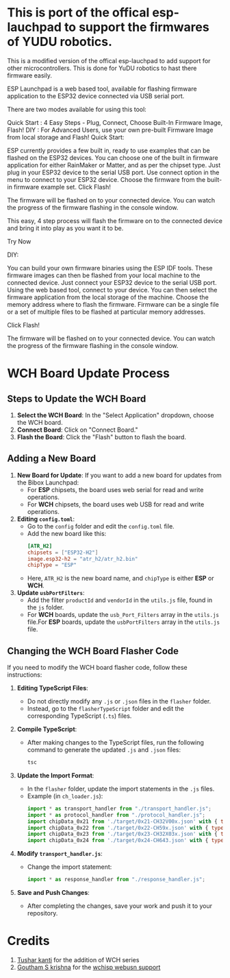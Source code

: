 # This is port of the offical esp-lauchpad to support the firmwares of YUDU robotics.

This is a modified version of the offical esp-lauchpad to add support for other microcontrollers. This is done for YuDU robotics to hast there firmware easily.


ESP Launchpad is a web based tool, available for flashing firmware application to the ESP32 device connected via USB serial port.

There are two modes available for using this tool:

Quick Start : 4 Easy Steps - Plug, Connect, Choose Built-In Firmware Image, Flash!
DIY : For Advanced Users, use your own pre-built Firmware Image from local storage and Flash!
Quick Start:

ESP currently provides a few built in, ready to use examples that can be flashed on the ESP32 devices. You can choose one of the built in firmware application for either RainMaker or Matter, and as per the chipset type. Just plug in your ESP32 device to the serial USB port. Use connect option in the menu to connect to your ESP32 device. Choose the firmware from the built-in firmware example set. Click Flash!

The firmware will be flashed on to your connected device. You can watch the progress of the firmware flashing in the console window.

This easy, 4 step process will flash the firmware on to the connected device and bring it into play as you want it to be.

Try Now

DIY:

You can build your own firmware binaries using the ESP IDF tools. These firmware images can then be flashed from your local machine to the connected device. Just connect your ESP32 device to the serial USB port. Using the web based tool, connect to your device. You can then select the firmware application from the local storage of the machine. Choose the memory address where to flash the firmware. Firmware can be a single file or a set of multiple files to be flashed at particular memory addresses.

Click Flash!

The firmware will be flashed on to your connected device. You can watch the progress of the firmware flashing in the console window.




# WCH Board Update Process

## Steps to Update the WCH Board

1. **Select the WCH Board**: In the "Select Application" dropdown, choose the WCH board.
2. **Connect Board**: Click on "Connect Board."
3. **Flash the Board**: Click the "Flash" button to flash the board.

## Adding a New Board

1. **New Board for Update**: If you want to add a new board for updates from the Bibox Launchpad:
   - For **ESP** chipsets, the board uses web serial for read and write operations.
   - For **WCH** chipsets, the board uses web USB for read and write operations.
2. **Editing `config.toml`**:
   - Go to the `config` folder and edit the `config.toml` file.
   - Add the new board like this:
     ```toml
     [ATR_H2]
     chipsets = ["ESP32-H2"]
     image.esp32-h2 = "atr_h2/atr_h2.bin"
     chipType = "ESP"
     ```
   - Here, `ATR_H2` is the new board name, and `chipType` is either **ESP** or **WCH**.
3. **Update `usbPortFilters`**:
   - Add the filter `productId` and `vendorId` in the `utils.js` file, found in the `js` folder.
   - For **WCH** boards, update the `usb_Port_Filters` array in the `utils.js` file.For **ESP** boards, update the `usbPortFilters` array in the `utils.js` file.

## Changing the WCH Board Flasher Code

If you need to modify the WCH board flasher code, follow these instructions:

1. **Editing TypeScript Files**:
   - Do not directly modify any `.js` or `.json` files in the `flasher` folder.
   - Instead, go to the `flasherTypeScript` folder and edit the corresponding TypeScript (`.ts`) files.
2. **Compile TypeScript**:

   - After making changes to the TypeScript files, run the following command to generate the updated `.js` and `.json` files:
     ```bash
     tsc
     ```

3. **Update the Import Format**:

   - In the `flasher` folder, update the import statements in the `.js` files.
   - Example (in `ch_loader.js`):
     ```javascript
     import * as transport_handler from "./transport_handler.js";
     import * as protocol_handler from "./protocol_handler.js";
     import chipData_0x21 from './target/0x21-CH32V00x.json' with { type: "json" };
     import chipData_0x22 from './target/0x22-CH59x.json' with { type: "json" };
     import chipData_0x23 from './target/0x23-CH32X03x.json' with { type: "json" };
     import chipData_0x24 from './target/0x24-CH643.json' with { type: "json" };
     ```

4. **Modify `transport_handler.js`**:

   - Change the import statement:
     ```javascript
     import * as response_handler from "./response_handler.js";
     ```

5. **Save and Push Changes**:
   - After completing the changes, save your work and push it to your repository.


# Credits

1. [Tushar kanti](https://github.com/tusharkanti647) for the addition of WCH series 
2. [Goutham S krishna](https://github.com/gouthamsk98) for the [wchisp webusn support](https://github.com/gouthamsk98/wchisp-webusb)
